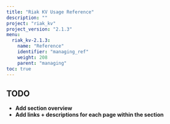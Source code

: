 ```yaml
---
title: "Riak KV Usage Reference"
description: ""
project: "riak_kv"
project_version: "2.1.3"
menu:
  riak_kv-2.1.3:
    name: "Reference"
    identifier: "managing_ref"
    weight: 208
    parent: "managing"
toc: true
---
```


## TODO

- **Add section overview**
- **Add links + descriptions for each page within the section**
